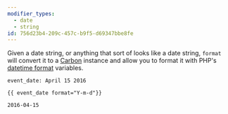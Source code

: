 ```yaml
---
modifier_types:
  - date
  - string
id: 756d23b4-209c-457c-b9f5-d69347bbe8fe
---
```

Given a date string, or anything that sort of looks like a date string, `format` will convert it to a [Carbon][carbon] instance and allow you to format it with PHP's [datetime format][datetime] variables.

```.language-yaml
event_date: April 15 2016
```

```
{{ event_date format="Y-m-d"}}
```

```.language-output
2016-04-15
```

[carbon]: http://carbon.nesbot.com
[datetime]: http://php.net/manual/en/function.date.php
